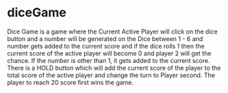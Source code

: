 # diceGame

Dice Game is a game where the Current Active Player will click on the dice button and a number will be generated on the Dice between 1 - 6 and number gets added to the current score and if the dice rolls 1 then the current score of the active  player will become 0 and player 2 will get the chance. If the number is other than 1, it gets added to the current score. There is a HOLD button which will add the current score of the player to the total score of the active player and change the turn to Player second.  The player to reach 20 score first wins the game.
